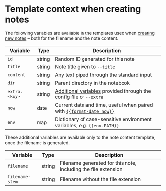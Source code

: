 # Template context when creating notes

The following variables are available in the templates used when [creating new notes](note-creation.md) – both for the filename and the note content.

| Variable      | Type   | Description                                                                           |
|---------------|--------|---------------------------------------------------------------------------------------|
| `id`          | string | Random ID generated for this note                                                     |
| `title`       | string | Note title given to `--title`                                                         |
| `content`     | string | Any text piped through the standard input                                             |
| `dir`         | string | Parent directory in the notebook                                                      |
| `extra.<key>` | string | [Additional variables](config-extra.md) provided through the config file or `--extra` |
| `now`         | date   | Current date and time, useful when paired with [`{{format-date now}}`](template.md)   |
| `env`         | map    | Dictionary of case-sensitive environment variables, e.g. `{{env.PATH}}`.              |

These additional variables are available only to the note content template, once the filename is generated.

| Variable        | Type   | Description                                                    |
|-----------------|--------|----------------------------------------------------------------|
| `filename`      | string | Filename generated for this note, including the file extension |
| `filename-stem` | string | Filename without the file extension                            |


